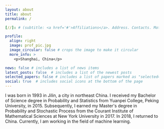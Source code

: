 ```yaml
---
layout: about
title: about
permalink: /

[//]: # (subtitle: <a href='#'>Affiliations</a>. Address. Contacts. Moto. Etc.)

profile:
  align: right
  image: prof_pic.jpg
  image_circular: false # crops the image to make it circular
  more_info: >
    <p>Shanghai, China</p>

news: false # includes a list of news items
latest_posts: false  # includes a list of the newest posts
selected_papers: false # includes a list of papers marked as "selected={true}"
social: true  # includes social icons at the bottom of the page
---
```


I was born in 1993 in Jilin, a city in northeast China. I received my Bachelor of Science degree in Probability and Statistics from Yuanpei College, Peking University, in 2015. Subsequently, I earned my Master's degree in Probability and Stochastic Process from the Courant Institute of Mathematical Sciences at New York University in 2017. In 2018, I returned to China. Currently, I am working in the field of machine learning.

[//]: # (Write your biography here. Tell the world about yourself. Link to your favorite [subreddit]&#40;http://reddit.com&#41;. You can put a picture in, too. The code is already in, just name your picture `prof_pic.jpg` and put it in the `img/` folder.)

[//]: # ()
[//]: # (Put your address / P.O. box / other info right below your picture. You can also disable any of these elements by editing `profile` property of the YAML header of your `_pages/about.md`. Edit `_bibliography/papers.bib` and Jekyll will render your [publications page]&#40;/al-folio/publications/&#41; automatically.)

[//]: # ()
[//]: # (Link to your social media connections, too. This theme is set up to use [Font Awesome icons]&#40;http://fortawesome.github.io/Font-Awesome/&#41; and [Academicons]&#40;https://jpswalsh.github.io/academicons/&#41;, like the ones below. Add your Facebook, Twitter, LinkedIn, Google Scholar, or just disable all of them.)
